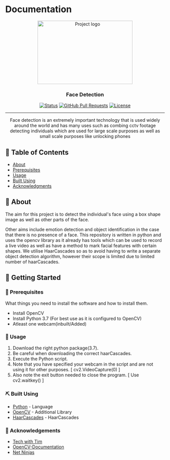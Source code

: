 # Documentation

<p align="center">
<img width=300px height=200px src="https://cdn.wccftech.com/wp-content/uploads/2017/09/170531080448-jetblue-facial-recognition-1100x619.jpg" alt="Project logo"></a>
</p>

<h3 align="center">Face Detection</h3>

<div align="center">

[![Status](https://img.shields.io/badge/status-active-success.svg)]()
[![GitHub Pull Requests](https://img.shields.io/github/issues-pr/kylelobo/The-Documentation-Compendium.svg)](https://github.com/Tech-Matrix/Face-Detection/pulls?q=is%3Aopen+is%3Apr)
[![License](https://img.shields.io/badge/license-MIT-blue.svg)](/LICENSE)

</div>

---

<p align="center"> 
  Face detection is an extremely important technology that is used widely around the world and has many uses such as combing cctv footage detecting individuals which are used for large scale purposes as well as small scale purposes like unlocking phones
</p>

## 📝 Table of Contents

- [About](#about)
- [Prerequisites](#prerequisites)
- [Usage](#usage)
- [Built Using](#built_using)
- [Acknowledgments](#acknowledgement)

## 🧐 About <a name = "about"></a>

The aim for this project is to detect the individual's face using a box shape image as well as other parts of the face.

Other aims include emotion detection and object identification in the case that there is no presence of a face.
This repository is written in python and uses the opencv library as it already has tools which can be used to record a live video as well as have a method to mark facial features with certain shapes.
We utilise HaarCascades so as to avoid having to write a separate object detection algorithm, however their scope is limited due to limited number of haarCascades.

## 🏁 Getting Started <a name = "getting_started"></a>

### 📃 Prerequisites <a name="prerequisites"></a>

What things you need to install the software and how to install them.

- Install OpenCV
- Install Python 3.7 (For best use as it is configured to OpenCV)
- Atleast one webcam(inbuilt/Added)

### 🎈 Usage <a name="usage"></a>

1. Download the right python package(3.7).
1. Be careful when downloading the correct haarCascades.
1. Execute the Python script.
1. Note that you have specified your webcam in the script and are not using it for other purposes. [ cv2.VideoCapture(0) ]
1. Also note the exit button needed to close the program. [ Use cv2.waitkey() ]

### ⛏️ Built Using <a name = "built_using"></a>

- [Python](https://www.python.org/downloads/release/python-370/) - Language
- [OpenCV](https://sourceforge.net/projects/opencvlibrary/) - Additional Library
- [HaarCascades](https://github.com/opencv/opencv/tree/master/data/haarcascades) - HaarCascades

### 🎉 Acknowledgements <a name = "acknowledgement"></a>

- [Tech with Tim](https://www.youtube.com/c/TechWithTim)
- [OpenCV-Documentation](https://docs.opencv.org/4.5.3/)
- [Net Ninjas](https://www.youtube.com/c/TheNetNinja)

